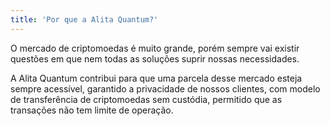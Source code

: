 ```yaml
---
title: 'Por que a Alita Quantum?'
---
```


O mercado de criptomoedas é muito grande, porém sempre vai existir questões em que nem todas as soluções suprir nossas necessidades.

A Alita Quantum contribui para que uma parcela desse mercado esteja sempre acessível, garantido a privacidade de nossos clientes, com modelo de transferência de criptomoedas sem custódia, permitido que as transações não tem limite de operação.
